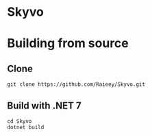 # Skyvo

# Building from source

## Clone
```
git clone https://github.com/Raieey/Skyvo.git
```

## Build with .NET 7
```
cd Skyvo
dotnet build
```
